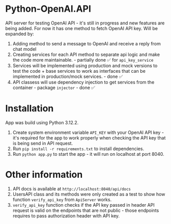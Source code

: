 # Python-OpenAI.API

API server for testing OpenAI API - it's still in progress and new features are being added. For now it has one method to fetch OpenAI API key. Will be expanded by:

1. Adding method to send a message to OpenAI and receive a reply from chat model
2. Creating services for each API method to separate api logic and make the code more maintainable. - partially done ✅ for `api_key_service`
3. Services will be implemented using production and mock versions to test the code + base services to work as interfaces that can be implemented in production/mock services. - done ✅
4. API classess will use dependency injection to get services from the container - package `injector` - done ✅

# Installation

App was build using Python 3.12.2.

1. Create system environment variable `API_KEY` with your OpenAI API key - it's required for the app to work properly when checking the API key that is being send in API request.
2. Run `pip install -r requirements.txt` to install dependencies.
3. Run `python app.py` to start the app - it will run on localhost at port 8040.

# Other information

1. API docs is available at `http://localhost:8040/api/docs`
2. UsersAPI class and its methods were only created as a test to show how function `verify_api_key` from `ApiServer` works.
3. `verify_api_key` function checks if the API key passed in header API request is valid on the endpoints that are not public - those endpoints requires to pass authorization header with API key.

